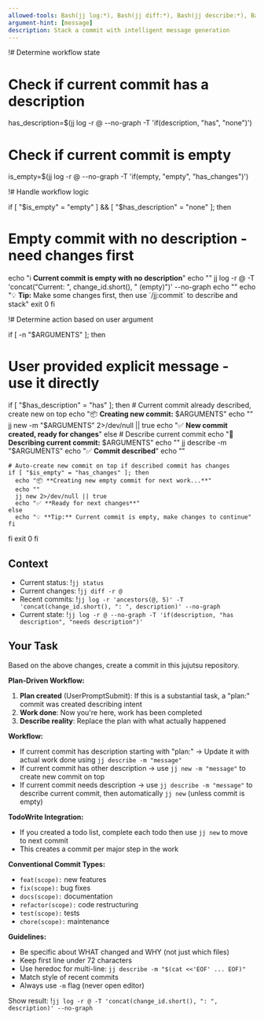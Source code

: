 ```yaml
---
allowed-tools: Bash(jj log:*), Bash(jj diff:*), Bash(jj describe:*), Bash(jj new:*), Bash(jj status:*)
argument-hint: [message]
description: Stack a commit with intelligent message generation
---
```


!# Determine workflow state

# Check if current commit has a description

has_description=$(jj log -r @ --no-graph -T 'if(description, "has", "none")')

# Check if current commit is empty

is_empty=$(jj log -r @ --no-graph -T 'if(empty, "empty", "has_changes")')

!# Handle workflow logic

if [ "$is_empty" = "empty" ] && [ "$has_description" = "none" ]; then

# Empty commit with no description - need changes first

echo "ℹ️ **Current commit is empty with no description**"
echo ""
jj log -r @ -T 'concat("Current: ", change_id.short(), " (empty)")' --no-graph
echo ""
echo "💡 **Tip:** Make some changes first, then use \`/jj:commit\` to describe and stack"
exit 0
fi

!# Determine action based on user argument

if [ -n "$ARGUMENTS" ]; then

# User provided explicit message - use it directly

if [ "$has_description" = "has" ]; then # Current commit already described, create new on top
echo "📦 **Creating new commit:** $ARGUMENTS"
    echo ""
    jj new -m "$ARGUMENTS" 2>/dev/null || true
echo "✅ **New commit created, ready for changes**"
else # Describe current commit
echo "📝 **Describing current commit:** $ARGUMENTS"
    echo ""
    jj describe -m "$ARGUMENTS"
echo "✅ **Commit described**"
echo ""

    # Auto-create new commit on top if described commit has changes
    if [ "$is_empty" = "has_changes" ]; then
      echo "📦 **Creating new empty commit for next work...**"
      echo ""
      jj new 2>/dev/null || true
      echo "✅ **Ready for next changes**"
    else
      echo "💡 **Tip:** Current commit is empty, make changes to continue"
    fi

fi
exit 0
fi

## Context

- Current status: !`jj status`
- Current changes: !`jj diff -r @`
- Recent commits: !`jj log -r 'ancestors(@, 5)' -T 'concat(change_id.short(), ": ", description)' --no-graph`
- Current state: !`jj log -r @ --no-graph -T 'if(description, "has description", "needs description")'`

## Your Task

Based on the above changes, create a commit in this jujutsu repository.

**Plan-Driven Workflow:**

1. **Plan created** (UserPromptSubmit): If this is a substantial task, a "plan:" commit was created describing intent
2. **Work done**: Now you're here, work has been completed
3. **Describe reality**: Replace the plan with what actually happened

**Workflow:**

- If current commit has description starting with "plan:" → Update it with actual work done using `jj describe -m "message"`
- If current commit has other description → use `jj new -m "message"` to create new commit on top
- If current commit needs description → use `jj describe -m "message"` to describe current commit, then automatically `jj new` (unless commit is empty)

**TodoWrite Integration:**

- If you created a todo list, complete each todo then use `jj new` to move to next commit
- This creates a commit per major step in the work

**Conventional Commit Types:**

- `feat(scope):` new features
- `fix(scope):` bug fixes
- `docs(scope):` documentation
- `refactor(scope):` code restructuring
- `test(scope):` tests
- `chore(scope):` maintenance

**Guidelines:**

- Be specific about WHAT changed and WHY (not just which files)
- Keep first line under 72 characters
- Use heredoc for multi-line: `jj describe -m "$(cat <<'EOF' ... EOF)"`
- Match style of recent commits
- Always use `-m` flag (never open editor)

Show result: !`jj log -r @ -T 'concat(change_id.short(), ": ", description)' --no-graph`
